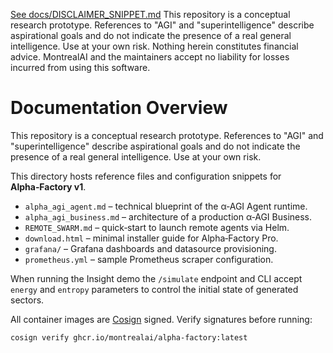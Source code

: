 [See docs/DISCLAIMER_SNIPPET.md](../../DISCLAIMER_SNIPPET.md)
This repository is a conceptual research prototype. References to "AGI" and "superintelligence" describe aspirational goals and do not indicate the presence of a real general intelligence. Use at your own risk. Nothing herein constitutes financial advice. MontrealAI and the maintainers accept no liability for losses incurred from using this software.

# Documentation Overview
This repository is a conceptual research prototype. References to "AGI" and "superintelligence" describe aspirational goals and do not indicate the presence of a real general intelligence. Use at your own risk.

This directory hosts reference files and configuration snippets for **Alpha‑Factory v1**.

- `alpha_agi_agent.md` – technical blueprint of the α‑AGI Agent runtime.
- `alpha_agi_business.md` – architecture of a production α‑AGI Business.
- `REMOTE_SWARM.md` – quick‑start to launch remote agents via Helm.
- `download.html` – minimal installer guide for Alpha‑Factory Pro.
- `grafana/` – Grafana dashboards and datasource provisioning.
- `prometheus.yml` – sample Prometheus scraper configuration.

When running the Insight demo the `/simulate` endpoint and CLI accept `energy`
and `entropy` parameters to control the initial state of generated sectors.

All container images are [Cosign](https://github.com/sigstore/cosign) signed. Verify signatures before running:
```bash
cosign verify ghcr.io/montrealai/alpha-factory:latest
```
